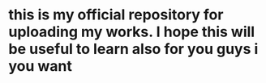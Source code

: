 # this is my official repository for uploading my works.  I hope this will be useful to learn also for you guys i you want
